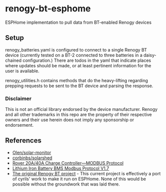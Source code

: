 # renogy-bt-esphome
ESPHome implementation to pull data from BT-enabled Renogy devices

## Setup
renogy_batteries.yaml is configured to connect to a single Renogy BT device (currently tested on a BT-2 connected to three batteries in a daisy-chained configuration.) There are todos in the yaml that indicate places where updates should be made, or at least pertinent information for the user is available.

renogy_utilities.h contains methods that do the heavy-lifting regarding prepping requests to be sent to the BT device and parsing the response.

### Disclaimer

This is not an official library endorsed by the device manufacturer. Renogy and all other trademarks in this repo are the property of their respective owners and their use herein does not imply any sponsorship or endorsement.

## References
 - [Olen/solar-monitor](https://github.com/Olen/solar-monitor)
 - [corbinbs/solarshed](https://github.com/corbinbs/solarshed)
 - [Rover 20A/40A Charge Controller—MODBUS Protocol](https://github.com/cyrils/renogy-bt/files/12787920/ROVER.MODBUS.pdf)
 - [Lithium Iron Battery BMS Modbus Protocol V1.7](https://github.com/cyrils/renogy-bt/files/12444500/Lithium.Iron.Battery.BMS.Modbus.Protocol.V1.7.zh-CN.en.1.pdf)
 - [The original Renogy BT project](https://github.com/cyrils/renogy-bt) - This current project is effectively a port of cyrils' work to make it run on ESPHome. None of this would be possible without the groundwork that was laid there.
